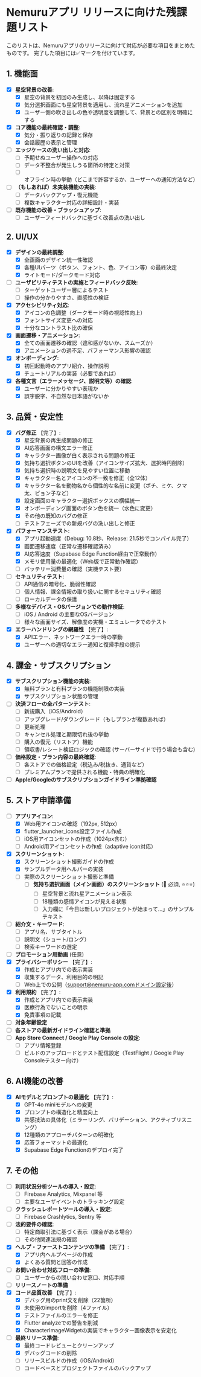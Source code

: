 # Nemuruアプリ リリースに向けた残課題リスト

このリストは、Nemuruアプリのリリースに向けて対応が必要な項目をまとめたものです。
完了した項目には✅マークを付けています。

## 1. 機能面

- [x] **星空背景の改善**:
  - [x] 星空の背景を初回のみ生成し、以降は固定する
  - [x] 気分選択画面にも星空背景を適用し、流れ星アニメーションを追加
  - [x] ユーザー側の吹き出しの色や透明度を調整して、背景との区別を明確にする
- [x] **コア機能の最終確認・調整**:
  - [x] 気分・振り返りの記録と保存
  - [x] 会話履歴の表示と管理
- [ ] **エッジケースの洗い出しと対応**:
  - [ ] 予期せぬユーザー操作への対応
  - [ ] データ不整合が発生しうる箇所の特定と対策
  - [ ] オフライン時の挙動（どこまで許容するか、ユーザーへの通知方法など）
- [ ] **（もしあれば）未実装機能の実装**:
  - [ ] データバックアップ・復元機能
  - [ ] 複数キャラクター対応の詳細設計・実装
- [ ] **既存機能の改善・ブラッシュアップ**:
  - [ ] ユーザーフィードバックに基づく改善点の洗い出し

## 2. UI/UX

- [x] **デザインの最終調整**:
  - [x] 全画面のデザイン統一性確認
  - [x] 各種UIパーツ（ボタン、フォント、色、アイコン等）の最終決定
  - [x] ライトモード/ダークモード対応
- [ ] **ユーザビリティテストの実施とフィードバック反映**:
  - [ ] ターゲットユーザー層によるテスト
  - [ ] 操作の分かりやすさ、直感性の検証
- [x] **アクセシビリティ対応**:
  - [x] アイコンの色調整（ダークモード時の視認性向上）
  - [x] フォントサイズ変更への対応
  - [x] 十分なコントラスト比の確保
- [x] **画面遷移・アニメーション**:
  - [x] 全ての画面遷移の確認（違和感がないか、スムーズか）
  - [x] アニメーションの過不足、パフォーマンス影響の確認
- [x] **オンボーディング**:
  - [x] 初回起動時のアプリ紹介、操作説明
  - [x] チュートリアルの実装（必要であれば）
- [x] **各種文言（エラーメッセージ、説明文等）の確認**:
  - [x] ユーザーに分かりやすい表現か
  - [x] 誤字脱字、不自然な日本語がないか

## 3. 品質・安定性

- [x] **バグ修正** 【完了】:
  - [x] 星空背景の再生成問題の修正
  - [x] AI応答画面の構文エラー修正
  - [x] キャラクター画像が白く表示される問題の修正
  - [x] 気持ち選択ボタンのUIを改善（アイコンサイズ拡大、選択時円削除）
  - [x] 気持ち選択時の説明文を見やすい位置に移動
  - [x] キャラクター名とアイコンの不一致を修正（全12体）
  - [x] キャラクター名を動物名から個性的な名前に変更（ポチ、ミケ、クマ太、ピョン子など）
  - [x] 設定画面のキャラクター選択ボックスの横幅統一
  - [x] オンボーディング画面のボタン色を統一（水色に変更）
  - [x] その他の既知のバグの修正
  - [ ] テストフェーズでの新規バグの洗い出しと修正
- [x] **パフォーマンステスト**:
  - [x] アプリ起動速度（Debug: 10.8秒、Release: 21.5秒でコンパイル完了）
  - [x] 画面遷移速度（正常な遷移確認済み）
  - [x] AI応答速度（Supabase Edge Function経由で正常動作）
  - [x] メモリ使用量の最適化（Web版で正常動作確認）
  - [ ] バッテリー消費量の確認（実機テスト要）
- [ ] **セキュリティテスト**:
  - [ ] API通信の暗号化、脆弱性確認
  - [ ] 個人情報、課金情報の取り扱いに関するセキュリティ確認
  - [ ] ローカルデータの保護
- [ ] **多様なデバイス・OSバージョンでの動作検証**:
  - [ ] iOS / Android の主要なOSバージョン
  - [ ] 様々な画面サイズ、解像度の実機・エミュレータでのテスト
- [x] **エラーハンドリングの網羅性** 【完了】:
  - [x] APIエラー、ネットワークエラー時の挙動
  - [x] ユーザーへの適切なエラー通知と復帰手段の提示

## 4. 課金・サブスクリプション

- [x] **サブスクリプション機能の実装**:
  - [x] 無料プランと有料プランの機能制限の実装
  - [x] サブスクリプション状態の管理
- [ ] **決済フローの全パターンテスト**:
  - [ ] 新規購入（iOS/Android）
  - [ ] アップグレード/ダウングレード（もしプランが複数あれば）
  - [ ] 更新処理
  - [ ] キャンセル処理と期限切れ後の挙動
  - [ ] 購入の復元（リストア）機能
  - [ ] 領収書/レシート検証ロジックの確認 (サーバーサイドで行う場合も含む)
- [ ] **価格設定・プラン内容の最終確認**:
  - [ ] 各ストアでの価格設定（税込み/税抜き、通貨など）
  - [ ] プレミアムプランで提供される機能・特典の明確化
- [ ] **Apple/Googleのサブスクリプションガイドライン準拠確認**

## 5. ストア申請準備

- [ ] **アプリアイコン**:
  - [x] Web用アイコンの確認（192px, 512px）
  - [x] flutter_launcher_icons設定ファイル作成
  - [ ] iOS用アイコンセットの作成（1024px含む）
  - [ ] Android用アイコンセットの作成（adaptive icon対応）
- [x] **スクリーンショット**:
  - [x] スクリーンショット撮影ガイドの作成
  - [x] サンプルデータ用ヘルパーの実装
  - [ ] 実際のスクリーンショット撮影と準備
    - [ ] **気持ち選択画面（メイン画面）のスクリーンショット** (📱 必須, ⭐⭐⭐)
      - [ ] 星空背景と流れ星アニメーション表示
      - [ ] 18種類の感情アイコンが見える状態
      - [ ] 入力欄に「今日は新しいプロジェクトが始まって...」のサンプルテキスト
- [ ] **紹介文・キーワード**:
  - [ ] アプリ名、サブタイトル
  - [ ] 説明文（ショート/ロング）
  - [ ] 検索キーワードの選定
- [ ] **プロモーション用動画** (任意)
- [x] **プライバシーポリシー** 【完了】:
  - [x] 作成とアプリ内での表示実装
  - [x] 収集するデータ、利用目的の明記
  - [ ] Web上での公開（support@nemuru-app.comドメイン設定後）
- [x] **利用規約** 【完了】:
  - [x] 作成とアプリ内での表示実装
  - [x] 医療行為でないことの明示
  - [x] 免責事項の記載
- [ ] **対象年齢設定**
- [ ] **各ストアの最新ガイドライン確認と準拠**
- [ ] **App Store Connect / Google Play Console の設定**:
  - [ ] アプリ情報登録
  - [ ] ビルドのアップロードとテスト配信設定（TestFlight / Google Play Consoleテスター向け）

## 6. AI機能の改善

- [x] **AIモデルとプロンプトの最適化** 【完了】:
  - [x] GPT-4o miniモデルへの変更
  - [x] プロンプトの構造化と精度向上
  - [x] 共感技法の具体化（ミラーリング、バリデーション、アクティブリスニング）
  - [x] 12種類のアプローチパターンの明確化
  - [x] 応答フォーマットの最適化
  - [x] Supabase Edge Functionのデプロイ完了

## 7. その他

- [ ] **利用状況分析ツールの導入・設定**:
  - [ ] Firebase Analytics, Mixpanel 等
  - [ ] 主要なユーザイベントのトラッキング設定
- [ ] **クラッシュレポートツールの導入・設定**:
  - [ ] Firebase Crashlytics, Sentry 等
- [ ] **法的要件の確認**:
  - [ ] 特定商取引法に基づく表示（課金がある場合）
  - [ ] その他関連法規の確認
- [x] **ヘルプ・ファーストコンテンツの準備** 【完了】:
  - [x] アプリ内ヘルプページの作成
  - [x] よくある質問と回答の作成
- [ ] **お問い合わせ対応フローの準備**:
  - [ ] ユーザーからの問い合わせ窓口、対応手順
- [ ] **リリースノートの準備**
- [x] **コード品質改善** 【完了】:
  - [x] デバッグ用のprint文を削除（22箇所）
  - [x] 未使用のimportを削除（4ファイル）
  - [x] テストファイルのエラーを修正
  - [x] Flutter analyzeでの警告を削減
  - [x] CharacterImageWidgetの実装でキャラクター画像表示を安定化
- [ ] **最終リリース準備**:
  - [x] 最終コードレビューとクリーンアップ
  - [x] デバッグコードの削除
  - [ ] リリースビルドの作成（iOS/Android）
  - [ ] コードベースとプロジェクトファイルのバックアップ
